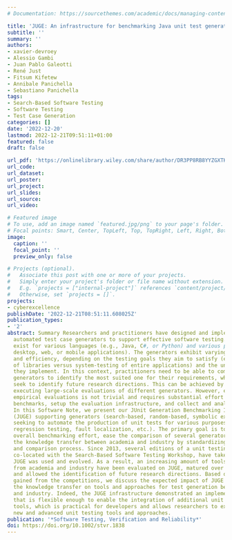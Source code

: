 ```yaml
---
# Documentation: https://sourcethemes.com/academic/docs/managing-content/

title: 'JUGE: An infrastructure for benchmarking Java unit test generators'
subtitle: ''
summary: ''
authors:
- xavier-devroey
- Alessio Gambi
- Juan Pablo Galeotti
- René Just
- Fitsum Kifetew
- Annibale Panichella
- Sebastiano Panichella
tags:
- Search-Based Software Testing
- Software Testing
- Test Case Generation
categories: []
date: '2022-12-20'
lastmod: 2022-12-21T09:51:11+01:00
featured: false
draft: false

url_pdf: 'https://onlinelibrary.wiley.com/share/author/DR3PP8RB8YYZGXTKR4AY?target=10.1002/stvr.1838'
url_code:
url_dataset:
url_poster:
url_project:
url_slides:
url_source:
url_video: 

# Featured image
# To use, add an image named `featured.jpg/png` to your page's folder.
# Focal points: Smart, Center, TopLeft, Top, TopRight, Left, Right, BottomLeft, Bottom, BottomRight.
image:
  caption: ''
  focal_point: ''
  preview_only: false

# Projects (optional).
#   Associate this post with one or more of your projects.
#   Simply enter your project's folder or file name without extension.
#   E.g. `projects = ["internal-project"]` references `content/project/deep-learning/index.md`.
#   Otherwise, set `projects = []`.
projects:
- cyberexcellence
publishDate: '2022-12-21T08:51:11.608025Z'
publication_types:
- '2'
abstract: Summary Researchers and practitioners have designed and implemented various
  automated test case generators to support effective software testing. Such generators
  exist for various languages (e.g., Java, C#, or Python) and various platforms (e.g.,
  desktop, web, or mobile applications). The generators exhibit varying effectiveness
  and efficiency, depending on the testing goals they aim to satisfy (e.g., unit-testing
  of libraries versus system-testing of entire applications) and the underlying techniques
  they implement. In this context, practitioners need to be able to compare different
  generators to identify the most suited one for their requirements, while researchers
  seek to identify future research directions. This can be achieved by systematically
  executing large-scale evaluations of different generators. However, executing such
  empirical evaluations is not trivial and requires substantial effort to select appropriate
  benchmarks, setup the evaluation infrastructure, and collect and analyse the results.
  In this Software Note, we present our JUnit Generation Benchmarking Infrastructure
  (JUGE) supporting generators (search-based, random-based, symbolic execution, etc.)
  seeking to automate the production of unit tests for various purposes (validation,
  regression testing, fault localization, etc.). The primary goal is to reduce the
  overall benchmarking effort, ease the comparison of several generators, and enhance
  the knowledge transfer between academia and industry by standardizing the evaluation
  and comparison process. Since 2013, several editions of a unit testing tool competition,
  co-located with the Search-Based Software Testing Workshop, have taken place where
  JUGE was used and evolved. As a result, an increasing amount of tools (over 10)
  from academia and industry have been evaluated on JUGE, matured over the years,
  and allowed the identification of future research directions. Based on the experience
  gained from the competitions, we discuss the expected impact of JUGE in improving
  the knowledge transfer on tools and approaches for test generation between academia
  and industry. Indeed, the JUGE infrastructure demonstrated an implementation design
  that is flexible enough to enable the integration of additional unit test generation
  tools, which is practical for developers and allows researchers to experiment with
  new and advanced unit testing tools and approaches.
publication: '*Software Testing, Verification and Reliability*'
doi: https://doi.org/10.1002/stvr.1838
---
```

